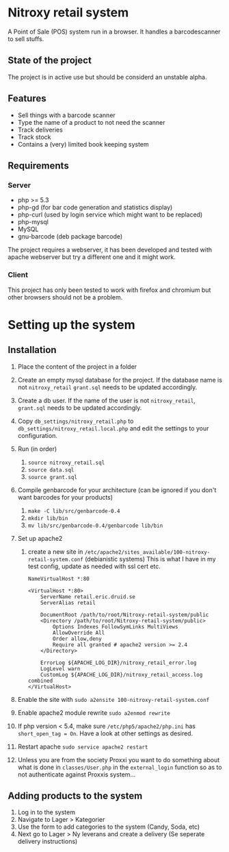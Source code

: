 # Nitroxy retail system
A Point of Sale (POS) system run in a browser. It handles a barcodescanner to sell stuffs.

## State of the project
The project is in active use but should be considerd an unstable alpha.

## Features
* Sell things with a barcode scanner
* Type the name of a product to not need the scanner
* Track deliveries
* Track stock
* Contains a (very) limited book keeping system

## Requirements
### Server
* php >= 5.3
* php-gd (for bar code generation and statistics display)
* php-curl (used by login service which might want to be replaced)
* php-mysql
* MySQL
* gnu-barcode (deb package barcode)

The project requires a webserver, it has been developed and tested with apache
webserver but try a different one and it might work.

### Client
This project has only been tested to work with firefox and chromium but other browsers should not be a problem.

# Setting up the system
## Installation
1. Place the content of the project in a folder
2. Create an empty mysql database for the project. If the database name is not `nitroxy_retail` `grant.sql` needs to be updated accordingly.
3. Create a db user. If the name of the user is not `nitroxy_retail`, `grant.sql` needs to be updated accordingly.
4. Copy `db_settings/nitroxy_retail.php` to `db_settings/nitroxy_retail.local.php` and edit the settings to your configuration.
5. Run (in order)
   1. `source nitroxy_retail.sql`
   2. `source data.sql`
   3. `source grant.sql`
6. Compile genbarcode for your architecture (can be ignored if you don't want barcodes for your products)
   1. `make -C lib/src/genbarcode-0.4`
   2. `mkdir lib/bin`
   3. `mv lib/src/genbarcode-0.4/genbarcode lib/bin`
7. Set up apache2
   1. create a new site in `/etc/apache2/sites_available/100-nitroxy-retail-system.conf` (debianistic systems)
      This is what I have in my test config, update as needed with ssl cert etc.
		```
		NameVirtualHost *:80

		<VirtualHost *:80>
			ServerName retail.eric.druid.se
			ServerAlias retail

			DocumentRoot /path/to/root/Nitroxy-retail-system/public
			<Directory /path/to/root/Nitroxy-retail-system/public>
				Options Indexes FollowSymLinks MultiViews
				AllowOverride All
				Order allow,deny
				Require all granted # apache2 version >= 2.4
			</Directory>

			ErrorLog ${APACHE_LOG_DIR}/nitroxy_retail_error.log
			LogLevel warn
			CustomLog ${APACHE_LOG_DIR}/nitroxy_retail_access.log combined
		</VirtualHost>
		```

  2. Enable the site with `sudo a2ensite 100-nitroxy-retail-system.conf`
  3. Enable apache2 module rewrite `sudo a2enmod rewrite`
  4. If php version < 5.4, make sure `/etc/php5/apache2/php.ini` has `short_open_tag = On`. Have a look at other settings as desired.
  5. Restart apache `sudo service apache2 restart`
8. Unless you are from the society Proxxi you want to do something about what is done in `classes/User.php` in the `external_login` function so as to not authenticate against Proxxis system...

## Adding products to the system
1. Log in to the system
2. Navigate to Lager > Kategorier
3. Use the form to add categories to the system (Candy, Soda, etc)
4. Next go to Lager > Ny leverans and create a delivery (Se seperate delivery instructions)
